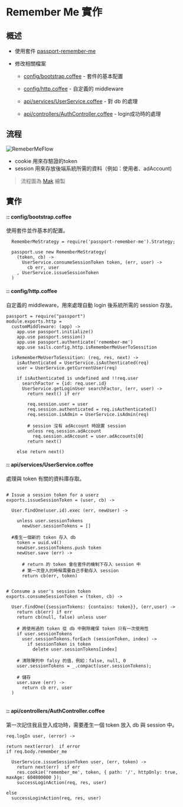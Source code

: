 # Remember Me 實作

## 概述

- 使用套件 [passport-remember-me](https://github.com/jaredhanson/passport-remember-me)

- 修改相關檔案


  - [config/bootstrap.coffee](https://github.com/TMDer/warehouse/blob/master/implement/RememberMe.md#-configbootstrapcoffee)  - 套件的基本配置

  - [config/http.coffee](https://github.com/TMDer/warehouse/blob/master/implement/RememberMe.md#-confighttpcoffee) - 自定義的 middleware

  - [api/services/UserService.coffee](https://github.com/TMDer/warehouse/blob/master/implement/RememberMe.md#-apiservicesuserservicecoffee) - 對 db 的處理

  - [api/controllers/AuthController.coffee](https://github.com/TMDer/warehouse/blob/master/implement/RememberMe.md#-apicontrollersauthcontrollercoffee) - login成功時的處理



## 流程
![RemeberMeFlow](http://i.imgur.com/8VDr8dl.png)

- cookie 用來存驗證的token
- session 用來存放後端系統所需的資料（例如：使用者、adAccount)

> 流程圖為 [Mak](https://github.com/malikid) 繪製


## 實作

#### :: config/bootstrap.coffee

使用套件並作基本的配置。

```
  RememberMeStrategy = require('passport-remember-me').Strategy;

  passport.use new RememberMeStrategy(
    (token, cb) ->
      UserService.consumeSessionToken token, (err, user) ->
        cb err, user
    , UserService.issueSessionToken
  )

```


#### :: config/http.coffee

自定義的 middleware，用來處理自動 login 後系統所需的 session 存放。


```
passport = require("passport")
module.exports.http =
  customMiddleware: (app) ->
    app.use passport.initialize()
    app.use passport.session()
    app.use passport.authenticate('remember-me')
    app.use sails.config.http.isRememberMeUserToSessition

  isRememberMeUserToSessition: (req, res, next) ->
    isAuthenticated = UserService.isAuthenticated(req)
    user = UserService.getCurrentUser(req)

    if isAuthenticated is undefined and !!req.user
      searchFactor = {id: req.user.id}
      UserService.getLoginUser searchFactor, (err, user) ->
        return next() if err

        req.session.user = user
        req.session.authenticated = req.isAuthenticated()
        req.session.isAdmin = UserService.isAdmin(req)

        # session 沒有 adAccount 時設置 session
        unless req.session.adAccount
          req.session.adAccount = user.adAccounts[0]
        return next()

    else return next()

```

#### :: api/services/UserService.coffee
處理與 token 有關的資料庫存取。

```

# Issue a session token for a userz
exports.issueSessionToken = (user, cb) ->

  User.findOne(user.id).exec (err, newUser) ->

    unless user.sessionTokens
      newUser.sessionTokens = []

  #產生一個新的 token 存入 db
    token = uuid.v4()
    newUser.sessionTokens.push token
    newUser.save (err) ->

      # return 的 token 會在套件的機制下存入 session 中
      # 第一次登入的時候需要自己手動存入 session
      return cb(err, token)


# Consume a user's session token
exports.consumeSessionToken = (token, cb) ->

  User.findOne({sessionTokens: {contains: token}}, (err,user) ->
    return cb(err) if err
    return cb(null, false) unless user

    # 將使用過的 token 從 db 中刪除確保 token 只有一次使用性
    if user.sessionTokens
      user.sessionTokens.forEach (sessionToken, index) ->
        if sessionToken is token
          delete user.sessionTokens[index]

    # 清除陣列中 falsy 的值，例如：false, null, 0
    user.sessionTokens = _.compact(user.sessionTokens);

    # 儲存
    user.save (err) ->
      return cb err, user
  )


```


#### :: api/controllers/AuthController.coffee
第一次記住我且登入成功時，需要產生一個 token 放入 db 與 session 中。

```
req.logIn user, (error) ->

return next(error)  if error
if req.body.remember_me

  UserService.issueSessionToken user, (err, token) ->
    return next(err)  if err
    res.cookie('remember_me', token, { path: '/', httpOnly: true, maxAge: 604800000 });
    successLoginAction(req, res, user)

else
  successLoginAction(req, res, user)

```
